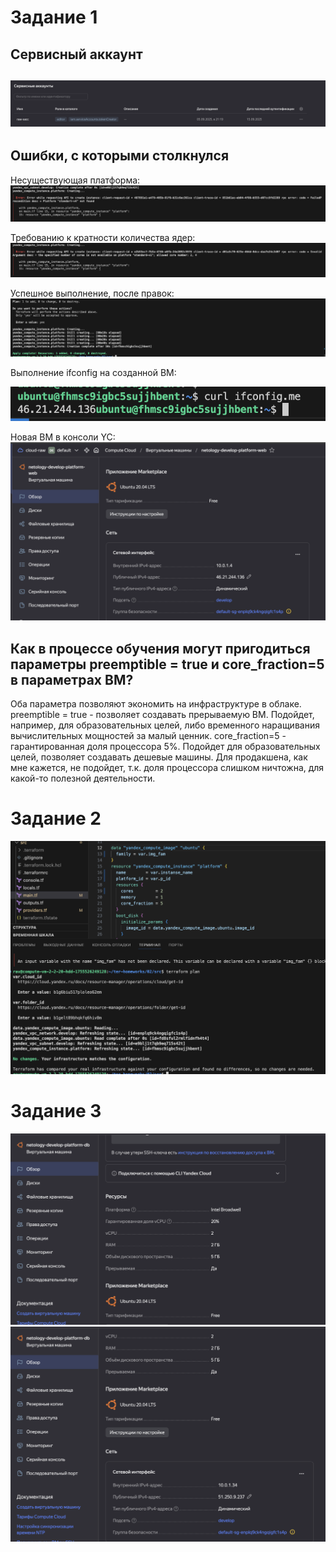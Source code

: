 # Задание 1
## Сервисный аккаунт
![](./image0.png)
---
## Ошибки, с которыми столкнулся

Несуществующая платформа:
![img1](./image1.png)

Требованию к кратности количества ядер:
![img2](./image2.png)

Успешное выполнение, после правок:
![img3](./image3.png)

Выполнение ifconfig на созданной ВМ:

![img4](./image4.png)

Новая ВМ в консоли YC:
![img5](./image5.png)

## Как в процессе обучения могут пригодиться параметры preemptible = true и core_fraction=5 в параметрах ВМ?
Оба параметра позволяют экономить на инфраструктуре в облаке.
preemptible = true - позволяет создавать прерываемую ВМ. Подойдет, например, для образовательных целей, либо временного наращивания вычислительных мощностей за малый ценник.
core_fraction=5 - гарантированная доля процессора 5%. Подойдет для образовательных целей, позволяет создавать дешевые машины. Для продакшена, как мне кажется, не подойдет, т.к. доля процессора слишком ничтожна, для какой-то полезной деятельности.

# Задание 2
![img6](./image6.png)

# Задание 3
![img7](./image7.png)
![img8](./image8.png)